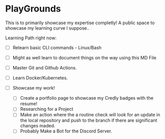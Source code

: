 # PlayGrounds
This is to primarily showcase my expertise completly!
A public space to showcase my learning curve I suppose..

Learning Path right now: 
- [ ] Relearn basic CLI commands - Linux/Bash
- [ ] Might as well learn to document things on the way using this MD File
- [ ] Master Git and Github Actions. 
- [ ] Learn Docker/Kubernetes. 


- [ ] Showcase my work!
    - [ ] Create a portfolio page to showcase my Credly badges with the resume!
    - [ ] Researching for a Project
    - [ ] Make an action where the a routine check will look for an update in the local repository and push to the branch if there are significant changes maded. 
    - [ ] Probably Make a Bot for the Discord Server. 